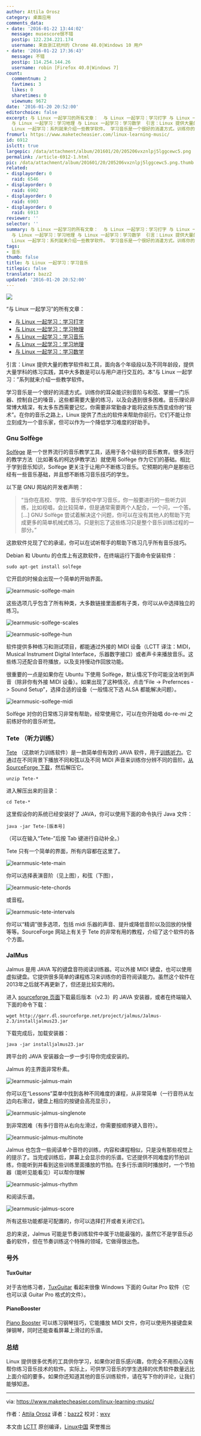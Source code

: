 ```yaml
---
author: Attila Orosz
category: 桌面应用
comments_data:
- date: '2016-01-22 13:44:02'
  message: musescore很不错
  postip: 122.234.221.174
  username: 来自浙江杭州的 Chrome 48.0|Windows 10 用户
- date: '2016-01-22 17:36:43'
  message: 不错
  postip: 114.254.144.26
  username: robin [Firefox 40.0|Windows 7]
count:
  commentnum: 2
  favtimes: 3
  likes: 0
  sharetimes: 0
  viewnum: 9672
date: '2016-01-20 20:52:00'
editorchoice: false
excerpt: 与 Linux 一起学习的所有文章：  与 Linux 一起学习：学习打字 与 Linux 一起学习：学习物理 与 Linux 一起学习：学习音乐
  与 Linux 一起学习：学习地理 与 Linux 一起学习：学习数学  引言：Linux 提供大量的教学软件和工具，面向各个年级段以及不同年龄段，提供大量学科的练习实践，其中大多数是可以与用户进行交互的。本与
  Linux 一起学习：系列就来介绍一些教学软件。 学习音乐是一个很好的消遣方式。训练你的耳朵能识别音阶与和弦、掌握一门乐器、控制自己的嗓音，这些都需要大量的练习，以及会遇到很多困难。音乐理论非常博大精深，
fromurl: https://www.maketecheasier.com/linux-learning-music/
id: 6912
islctt: true
largepic: /data/attachment/album/201601/20/205206vxznlpj5lggcewc5.png
permalink: /article-6912-1.html
pic: /data/attachment/album/201601/20/205206vxznlpj5lggcewc5.png.thumb.jpg
related:
- displayorder: 0
  raid: 6546
- displayorder: 0
  raid: 6902
- displayorder: 0
  raid: 6903
- displayorder: 0
  raid: 6913
reviewer: ''
selector: ''
summary: 与 Linux 一起学习的所有文章：  与 Linux 一起学习：学习打字 与 Linux 一起学习：学习物理 与 Linux 一起学习：学习音乐
  与 Linux 一起学习：学习地理 与 Linux 一起学习：学习数学  引言：Linux 提供大量的教学软件和工具，面向各个年级段以及不同年龄段，提供大量学科的练习实践，其中大多数是可以与用户进行交互的。本与
  Linux 一起学习：系列就来介绍一些教学软件。 学习音乐是一个很好的消遣方式。训练你的耳朵能识别音阶与和弦、掌握一门乐器、控制自己的嗓音，这些都需要大量的练习，以及会遇到很多困难。音乐理论非常博大精深，
tags:
- 音乐
thumb: false
title: 与 Linux 一起学习：学习音乐
titlepic: false
translator: bazz2
updated: '2016-01-20 20:52:00'
---
```


![](/data/attachment/album/201601/20/205206vxznlpj5lggcewc5.png)


“与 Linux 一起学习”的所有文章：


* [与 Linux 一起学习：学习打字](/article-6902-1.html)
* [与 Linux 一起学习：学习物理](/article-6903-1.html)
* [与 Linux 一起学习：学习音乐](/article-6912-1.html)
* [与 Linux 一起学习：学习地理](/article-6913-1.html)
* [与 Linux 一起学习：学习数学](/article-6546-1.html)


引言：Linux 提供大量的教学软件和工具，面向各个年级段以及不同年龄段，提供大量学科的练习实践，其中大多数是可以与用户进行交互的。本“与 Linux 一起学习：”系列就来介绍一些教学软件。


学习音乐是一个很好的消遣方式。训练你的耳朵能识别音阶与和弦、掌握一门乐器、控制自己的嗓音，这些都需要大量的练习，以及会遇到很多困难。音乐理论非常博大精深，有太多东西需要记忆，你需要非常勤奋才能将这些东西变成你的“技术”。在你的音乐之路上，Linux 提供了杰出的软件来帮助你前行。它们不能让你立刻成为一个音乐家，但可以作为一个降低学习难度的好助手。


### Gnu Solfège


[Solfège](https://en.wikipedia.org/wiki/Solf%C3%A8ge) 是一个世界流行的音乐教学工具，适用于各个级别的音乐教育。很多流行的教学方法（比如著名的柯达伊教学法）就使用 Solfège 作为它们的基础。相比于学到音乐知识，Solfège 更关注于让用户不断练习音乐。它预期的用户是那些已经有一些音乐基础，并且想不断练习音乐技巧的学生。


以下是 GNU 网站的开发者声明：



> 
> “当你在高校、学院、音乐学校中学习音乐，你一般要进行的一些听力训练，比如视唱，会比较简单，但是通常需要两个人配合，一个问，一个答。[...] GNU Solfège 尝试着解决这个问题，你可以在没有其他人的帮助下完成更多的简单机械式练习。只是别忘了这些练习只是整个音乐训练过程的一部分。”
> 
> 
> 


这款软件兑现了它的承诺，你可以在试听帮手的帮助下练习几乎所有音乐技巧。


Debian 和 Ubuntu 的仓库上有这款软件，在终端运行下面命令安装软件：



```
sudo apt-get install solfege

```

它开启的时候会出现一个简单的开始界面。


![learnmusic-solfege-main](/data/attachment/album/201601/20/205206jxxi5jyxpibwtxb5.png)


这些选项几乎包含了所有种类，大多数链接里面都有子类，你可以从中选择独立的练习。


![learnmusic-solfege-scales](/data/attachment/album/201601/20/205207iho6ouihnynipeh2.png)


![learnmusic-solfege-hun](/data/attachment/album/201601/20/205207c6v1sv6kwfi2owj2.png)


软件提供多种练习和测试项目，都能通过外接的 MIDI 设备（LCTT 译注：MIDI，Musical Instrument Digital Interface，乐器数字接口）或者声卡来播放音乐。这些练习还配合音符播放，以及支持慢动作回放功能。


很重要的一点是如果你在 Ubuntu 下使用 Solfège，默认情况下你可能没法听到声音（除非你有外接 MIDI 设备）。如果出现了这种情况，点击“File -> Prefernces -> Sound Setup”，选择合适的设备（一般情况下选 ALSA 都能解决问题）。


![learnmusic-solfege-midi](/data/attachment/album/201601/20/205207g82k0081380zsaas.png)


Solfège 对你的日常练习非常有帮助，经常使用它，可以在你开始唱 do-re-mi 之前练好你的音乐听觉。


### Tete （听力训练）


[Tete](http://tete.sourceforge.net/index.shtml) （这款听力训练软件）是一款简单但有效的 JAVA 软件，用于[训练听力](https://en.wikipedia.org/wiki/Ear_training)。它通过在不同背景下播放不同和弦以及不同 MIDI 声音来训练你分辨不同的音阶。[从 SourceForge 下载](http://sourceforge.net/projects/tete/files/latest/download)，然后解压它。



```
unzip Tete-*

```

进入解压出来的目录：



```
cd Tete-*

```

这里假设你的系统已经安装好了 JAVA，你可以使用下面的命令执行 Java 文件：



```
java -jar Tete-[版本号]

```

（可以在输入“Tete-”后按 Tab 键进行自动补全。）


Tete 只有一个简单的界面，所有内容都在这里了。


![learnmusic-tete-main](/data/attachment/album/201601/20/205207d963zwrzp9wbrt6m.png)


你可以选择表演音阶（见上图），和弦（下图），


![learnmusic-tete-chords](/data/attachment/album/201601/20/205208jkrmfnranfdradgs.png)


或音程。


![learnmusic-tete-intervals](/data/attachment/album/201601/20/205208qaxga0au00b00gup.png)


你可以“精调”很多选项，包括 midi 乐器的声音、提升或降低音阶以及回放的快慢等等。SourceForge 网站上有关于 Tete 的非常有用的教程，介绍了这个软件的各个方面。


### JalMus


Jalmus 是用 JAVA 写的键盘音符阅读训练器。可以外接 MIDI 键盘，也可以使用虚拟键盘。它提供很多简单的课程练习来训练你的音符阅读能力。虽然这个软件在2013年之后就不再更新了，但还是比较实用的。


进入 [sourceforge 页面](http://sourceforge.net/projects/jalmus/files/Jalmus-2.3/)下载最后版本（v2.3）的 JAVA 安装器，或者在终端输入下面的命令下载：



```
wget http://garr.dl.sourceforge.net/project/jalmus/Jalmus-2.3/installjalmus23.jar

```

下载完成后，加载安装器：



```
java -jar installjalmus23.jar

```

跨平台的 JAVA 安装器会一步一步引导你完成安装的。


Jalmus 的主界面非常朴素。


![learnmusic-jalmus-main](/data/attachment/album/201601/20/205209pmtjjtxi8to7bzd3.jpg)


你可以在“Lessons”菜单中找到各种不同难度的课程，从非常简单（一行音符从左边向右滑过，键盘上相应的按键会高亮显示），


![learnmusic-jalmus-singlenote](/data/attachment/album/201601/20/205209nrwda831da88s81u.png)


到非常困难（有多行音符从右向左滑过，你需要按顺序键入音符）。


![learnmusic-jalmus-multinote](/data/attachment/album/201601/20/205209mnznzg2x7682x8xz.png)


Jalmus 也包含一些阅读单个音符的训练，内容和课程相似，只是没有那些视觉上的提示了。当完成训练后，屏幕上会显示你的乐谱。它还提供不同难度的节拍训练，你能听到并看到这些训练里面播放的节拍。在多行乐谱同时播放时，一个节拍器（能听见能看见）可以帮你理解


![learnmusic-jalmus-rhythm](/data/attachment/album/201601/20/205210amxwfzvm4mx9349i.png)


和阅读乐谱。


![learnmusic-jalmus-score](/data/attachment/album/201601/20/205210gohhjhh10bxcboit.png)


所有这些功能都是可配置的，你可以选择打开或者关闭它们。


总的来说，Jalmus 可能是节奏训练软件中属于功能最强的，虽然它不是学音乐必备的软件，但在节奏训练这个特殊的领域，它做得很出色。


### 号外


#### TuxGuitar


对于吉他练习者，[TuxGuitar](http://tuxguitar.herac.com.ar/) 看起来很像 Windows 下面的 Guitar Pro 软件（它也可以读 Guitar Pro 格式的文件）。


#### PianoBooster


[Piano Booster](http://www.linuxlinks.com/article/20090517041840856/PianoBooster.html) 可以练习钢琴技巧，它能播放 MIDI 文件，你可以使用外接键盘来弹钢琴，同时还能查看屏幕上滑过的乐谱。


### 总结


Linux 提供很多优秀的工具供你学习，如果你对音乐感兴趣，你完全不用担心没有帮你练习音乐技术的软件。实际上，可供学习音乐的学生选择的优秀软件数量远比上面介绍的要多。如果你还知道其他的音乐训练软件，请在写下你的评论，让我们能够知道。




---


via: <https://www.maketecheasier.com/linux-learning-music/>


作者：[Attila Orosz](https://www.maketecheasier.com/author/attilaorosz/) 译者：[bazz2](https://github.com/bazz2) 校对：[wxy](https://github.com/wxy)


本文由 [LCTT](https://github.com/LCTT/TranslateProject) 原创编译，[Linux中国](https://linux.cn/) 荣誉推出